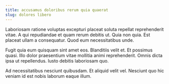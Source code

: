 ```yaml
---
title: accusamus doloribus rerum quia quaerat
slug: dolores libero
---
```


Laboriosam ratione voluptas excepturi placeat soluta repellat reprehenderit vitae. A qui repudiandae et quam rerum debitis ut. Quia non quia. Est placeat ullam a consequatur. Quod eum necessitatibus unde.

Fugit quia eum quisquam sint amet eos. Blanditiis velit et. Et possimus quasi. Illo dolor praesentium vitae mollitia animi reprehenderit. Omnis dicta ipsa ut repellendus. Iusto debitis laboriosam quo.

Ad necessitatibus nesciunt quibusdam. Et aliquid velit vel. Nesciunt quo hic veniam id est nobis laborum eaque illum.
